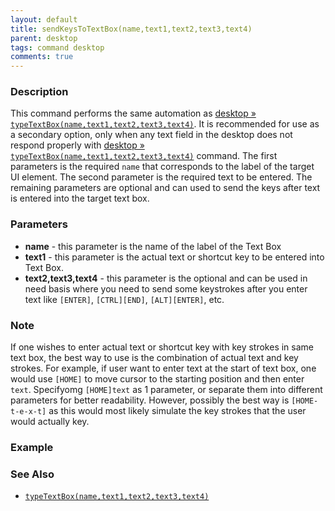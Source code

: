 ```yaml
---
layout: default
title: sendKeysToTextBox(name,text1,text2,text3,text4)
parent: desktop
tags: command desktop
comments: true
---
```



### Description
This command performs the same automation as [desktop &raquo; `typeTextBox(name,text1,text2,text3,text4)`](typeTextBox(name,text1,text2,text3,text4)).
It is recommended for use as a secondary option, only when any text field in the desktop does not respond properly with 
[desktop &raquo; `typeTextBox(name,text1,text2,text3,text4)`](typeTextBox(name,text1,text2,text3,text4)) command. 
The first parameters is the required  `name` that corresponds to the label of the target UI element. The second 
parameter is the required text to be entered. The remaining parameters are optional and can used to send the keys after 
text is entered into the target text box.


### Parameters
- **name** - this parameter is the name of the label of the Text Box
- **text1** - this parameter is the actual text or shortcut key to be entered into Text Box.
- **text2,text3,text4** - this parameter is the optional and can be used in need basis where you need to send some 
  keystrokes after you enter text like `[ENTER]`, `[CTRL][END]`, `[ALT][ENTER]`, etc.  


### Note
If one wishes to enter actual text or shortcut key with key strokes in same text box, the best way to use is the 
combination of actual text and key strokes. For example, if user want to enter text at the start of text box, one would 
use `[HOME]` to move cursor to the starting position and then enter `text`. Specifyomg `[HOME]text` as 1 parameter, 
or separate them into different parameters for better readability. However, possibly the best way is `[HOME-t-e-x-t]` 
as this would most likely simulate the key strokes that the user would actually key. 


### Example


### See Also
- [`typeTextBox(name,text1,text2,text3,text4)`](typeTextBox(name,text1,text2,text3,text4))
